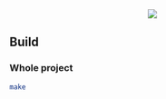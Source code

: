 <div align="center">
	<img src="https://github.com/ayogun/42-project-badges/raw/main/covers/cover-minishell-bonus.png" />
</div>

## Build

### Whole project

```sh
make
```
